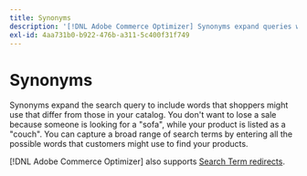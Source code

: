 ```yaml
---
title: Synonyms
description: '[!DNL Adobe Commerce Optimizer] Synonyms expand queries with words that differ from those in your catalog.'
exl-id: 4aa731b0-b922-476b-a311-5c400f31f749
---
```

# Synonyms

Synonyms expand the search query to include words that shoppers might use that differ from those in your catalog. You don't want to lose a sale because someone is looking for a "sofa", while your product is listed as a "couch". You can capture a broad range of search terms by entering all the possible words that customers might use to find your products.

[!DNL Adobe Commerce Optimizer] also supports [Search Term redirects](https://experienceleague.adobe.com/docs/commerce-admin/catalog/catalog/search/search-terms.html).
